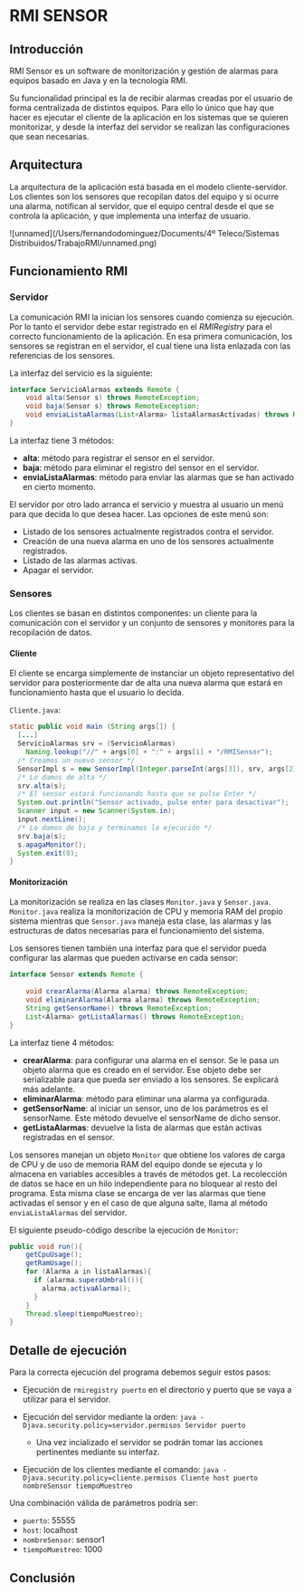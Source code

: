 # RMI SENSOR

## Introducción

RMI Sensor es un software de monitorización y gestión de alarmas para equipos basado en Java y en la tecnología RMI.

Su funcionalidad principal es la de recibir alarmas creadas por el usuario de forma centralizada de distintos equipos. Para ello lo único que hay que hacer es ejecutar el cliente de la aplicación en los sistemas que se quieren monitorizar, y desde la interfaz del servidor se realizan las configuraciones que sean necesarias.

## Arquitectura

La arquitectura de la aplicación está basada en el modelo cliente-servidor. Los clientes son los sensores que recopilan datos del equipo y si ocurre una alarma, notifican al servidor, que el equipo central desde el que se controla la aplicación, y que implementa una interfaz de usuario.

 ![unnamed](/Users/fernandodominguez/Documents/4º Teleco/Sistemas Distribuidos/TrabajoRMI/unnamed.png)





## Funcionamiento RMI

### Servidor

La comunicación RMI la inician los sensores cuando comienza su ejecución. Por lo tanto el servidor debe estar registrado en el _RMIRegistry_ para el correcto funcionamiento de la aplicación. En esa primera comunicación, los sensores se registran en el servidor, el cual tiene una lista enlazada con las referencias de los sensores.

La interfaz del servicio es la siguiente:

``` java
interface ServicioAlarmas extends Remote {
	void alta(Sensor s) throws RemoteException;
	void baja(Sensor s) throws RemoteException;
	void enviaListaAlarmas(List<Alarma> listaAlarmasActivadas) throws RemoteException;
}
```

La interfaz tiene 3 métodos:

- **alta**: método para registrar el sensor en el servidor.
- **baja**: método para eliminar el registro del sensor en el servidor.
- **enviaListaAlarmas**: método para enviar las alarmas que se han activado en cierto momento.

El servidor por otro lado arranca el servicio y muestra al usuario un menú para que decida lo que desea hacer. Las opciones de este menú son:

- Listado de los sensores actualmente registrados contra el servidor.
- Creación de una nueva alarma en uno de los sensores actualmente registrados.
- Listado de las alarmas activas.
- Apagar el servidor.

### Sensores

Los clientes se basan en distintos componentes: un cliente para la comunicación con el servidor y un conjunto de sensores y monitores para la recopilación de datos.

#### Cliente

El cliente se encarga simplemente de instanciar un objeto representativo del servidor para posteriormente dar de alta una nueva alarma que estará en funcionamiento hasta que el usuario lo decida.

`Cliente.java`:

``` java
static public void main (String args[]) {
  [...]
  ServicioAlarmas srv = (ServicioAlarmas) 
    Naming.lookup("//" + args[0] + ":" + args[1] + "/RMISensor");
  /* Creamos un nuevo sensor */
  SensorImpl s = new SensorImpl(Integer.parseInt(args[3]), srv, args[2]);
  /* Lo damos de alta */
  srv.alta(s);
  /* El sensor estará funcionando hasta que se pulse Enter */
  System.out.println("Sensor activado, pulse enter para desactivar");
  Scanner input = new Scanner(System.in);
  input.nextLine();
  /* Lo damos de baja y terminamos la ejecución */
  srv.baja(s);
  s.apagaMonitor();
  System.exit(0);
}
```

#### Monitorización

La monitorización se realiza en las clases `Monitor.java` y `Sensor.java`. `Monitor.java` realiza la monitorización de CPU y memoria RAM del propio sistema mientras que `Sensor.java` maneja esta clase, las alarmas y las estructuras de datos necesarias para el funcionamiento del sistema.

Los sensores tienen también una interfaz para que el servidor pueda configurar las alarmas que pueden activarse en cada sensor:

``` java
interface Sensor extends Remote {
	
	void crearAlarma(Alarma alarma) throws RemoteException;
	void eliminarAlarma(Alarma alarma) throws RemoteException;
	String getSensorName() throws RemoteException;
	List<Alarma> getListaAlarmas() throws RemoteException;
}
```

La interfaz tiene 4 métodos:

- **crearAlarma**: para configurar una alarma en el sensor. Se le pasa un objeto alarma que es creado en el servidor. Ese objeto debe ser serializable para que pueda ser enviado a los sensores. Se explicará más adelante.
- **eliminarAlarma**: método para eliminar una alarma ya configurada.
- **getSensorName**: al iniciar un sensor, uno de los parámetros es el sensorName. Este método devuelve el sensorName de dicho sensor.
- **getListaAlarmas**: devuelve la lista de alarmas que están activas registradas en el sensor.

Los sensores manejan un objeto `Monitor` que obtiene los valores de carga de CPU y de uso de memoria RAM del equipo donde se ejecuta y lo almacena en variables accesibles a través de métodos get. La recolección de datos se hace en un hilo independiente para no bloquear al resto del programa. Esta misma clase se encarga de ver las alarmas que tiene activadas el sensor y en el caso de que alguna salte, llama al método `enviaListaAlarmas` del servidor.

El siguiente pseudo-código describe la ejecución de `Monitor`:

``` java
public void run(){
	getCpuUsage();
  	getRamUsage();
  	for (Alarma a in listaAlarmas){
      if (alarma.superaUmbral()){
      	alarma.activaAlarma();
      }
  	}
  	Thread.sleep(tiempoMuestreo);
}
```



## Detalle de ejecución

Para la correcta ejecución del programa debemos seguir estos pasos:

- Ejecución de `rmiregistry puerto` en el directorio y puerto que se vaya a utilizar para el servidor.
  
- Ejecución del servidor mediante la orden: `java -Djava.security.policy=servidor.permisos Servidor puerto`
  
  - Una vez incializado el servidor se podrán tomar las acciones pertinentes mediante su interfaz.
  
- Ejecución de los clientes mediante el comando: `java -Djava.security.policy=cliente.permisos Cliente host puerto nombreSensor tiempoMuestreo`
  

Una combinación válida de parámetros podría ser:

- `puerto`: 55555
- `host`: localhost
- `nombreSensor`: sensor1
- `tiempoMuestreo`: 1000

## Conclusión

